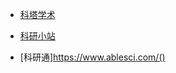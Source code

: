- [科塔学术](https://www.sciping.com/)

- [科研小站](https://www.sciencesoft.cn/)

- [科研通]https://www.ablesci.com/()

